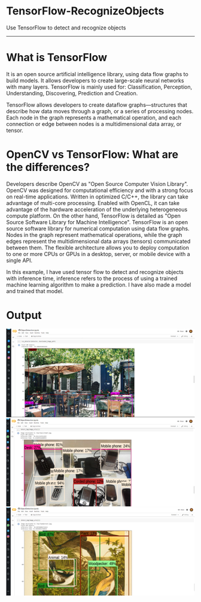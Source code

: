 # TensorFlow-RecognizeObjects
Use TensorFlow to detect and recognize objects

------------------------

# What is TensorFlow
It is an open source artificial intelligence library, using data flow graphs to build models. It allows developers to create large-scale neural networks with many layers. TensorFlow is mainly used for: Classification, Perception, Understanding, Discovering, Prediction and Creation.

TensorFlow allows developers to create dataflow graphs—structures that describe how data moves through a graph, or a series of processing nodes. Each node in the graph represents a mathematical operation, and each connection or edge between nodes is a multidimensional data array, or tensor.

# OpenCV vs TensorFlow: What are the differences?

Developers describe OpenCV as "Open Source Computer Vision Library". OpenCV was designed for computational efficiency and with a strong focus on real-time applications. Written in optimized C/C++, the library can take advantage of multi-core processing. Enabled with OpenCL, it can take advantage of the hardware acceleration of the underlying heterogeneous compute platform. On the other hand, TensorFlow is detailed as "Open Source Software Library for Machine Intelligence". TensorFlow is an open source software library for numerical computation using data flow graphs. Nodes in the graph represent mathematical operations, while the graph edges represent the multidimensional data arrays (tensors) communicated between them. The flexible architecture allows you to deploy computation to one or more CPUs or GPUs in a desktop, server, or mobile device with a single API.

In this example, I have used tensor flow to detect and recognize objects with inference time, inference refers to the process of using a trained machine learning algorithm to make a prediction. I have also made a model and trained that model.

# Output
![alt text](https://github.com/Memo5679/TensorFlow-Recognize-Objects/blob/master/output(1).png)
![alt text](https://github.com/Memo5679/TensorFlow-Recognize-Objects/blob/master/output(2).png)
![alt text](https://github.com/Memo5679/TensorFlow-Recognize-Objects/blob/master/output(3).png)
